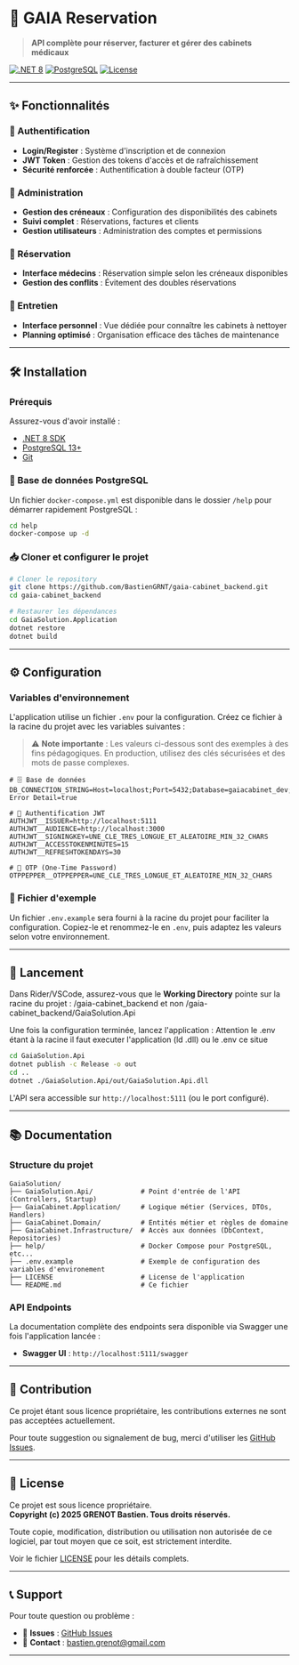 # 🏥 GAIA Reservation

> **API complète pour réserver, facturer et gérer des cabinets médicaux**

[![.NET 8](https://img.shields.io/badge/.NET-8-blue.svg)](https://dotnet.microsoft.com/download/dotnet/8.0)
[![PostgreSQL](https://img.shields.io/badge/PostgreSQL-13+-blue.svg)](https://www.postgresql.org/)
[![License](https://img.shields.io/badge/License-Proprietary-red.svg)](LICENSE)

---

## ✨ Fonctionnalités

### 🔐 Authentification
- **Login/Register** : Système d'inscription et de connexion
- **JWT Token** : Gestion des tokens d'accès et de rafraîchissement
- **Sécurité renforcée** : Authentification à double facteur (OTP)

### 👥 Administration
- **Gestion des créneaux** : Configuration des disponibilités des cabinets
- **Suivi complet** : Réservations, factures et clients
- **Gestion utilisateurs** : Administration des comptes et permissions

### 📅 Réservation
- **Interface médecins** : Réservation simple selon les créneaux disponibles
- **Gestion des conflits** : Évitement des doubles réservations

### 🧹 Entretien
- **Interface personnel** : Vue dédiée pour connaître les cabinets à nettoyer
- **Planning optimisé** : Organisation efficace des tâches de maintenance

---

## 🛠️ Installation

### Prérequis

Assurez-vous d'avoir installé :
- [.NET 8 SDK](https://dotnet.microsoft.com/download/dotnet/8.0)
- [PostgreSQL 13+](https://www.postgresql.org/download/)
- [Git](https://git-scm.com/)

### 🐳 Base de données PostgreSQL

Un fichier `docker-compose.yml` est disponible dans le dossier `/help` pour démarrer rapidement PostgreSQL :

```bash
cd help
docker-compose up -d
```

### 📥 Cloner et configurer le projet

```bash
# Cloner le repository
git clone https://github.com/BastienGRNT/gaia-cabinet_backend.git
cd gaia-cabinet_backend

# Restaurer les dépendances
cd GaiaSolution.Application
dotnet restore
dotnet build
```

---

## ⚙️ Configuration

### Variables d'environnement

L'application utilise un fichier `.env` pour la configuration. Créez ce fichier à la racine du projet avec les variables suivantes :

> ⚠️ **Note importante** : Les valeurs ci-dessous sont des exemples à des fins pédagogiques. En production, utilisez des clés sécurisées et des mots de passe complexes.

```env
# 🗄️ Base de données
DB_CONNECTION_STRING=Host=localhost;Port=5432;Database=gaiacabinet_dev;Username=dev_user;Password=dev_password;Include Error Detail=true

# 🔑 Authentification JWT
AUTHJWT__ISSUER=http://localhost:5111
AUTHJWT__AUDIENCE=http://localhost:3000
AUTHJWT__SIGNINGKEY=UNE_CLE_TRES_LONGUE_ET_ALEATOIRE_MIN_32_CHARS
AUTHJWT__ACCESSTOKENMINUTES=15
AUTHJWT__REFRESHTOKENDAYS=30

# 🔐 OTP (One-Time Password)
OTPPEPPER__OTPPEPPER=UNE_CLE_TRES_LONGUE_ET_ALEATOIRE_MIN_32_CHARS
```

### 📝 Fichier d'exemple

Un fichier `.env.example` sera fourni à la racine du projet pour faciliter la configuration. Copiez-le et renommez-le en `.env`, puis adaptez les valeurs selon votre environnement.

---

## 🚀 Lancement

Dans Rider/VSCode, assurez-vous que le **Working Directory** pointe sur la racine du projet : /gaia-cabinet_backend et non /gaia-cabinet_backend/GaiaSolution.Api

Une fois la configuration terminée, lancez l'application :
Attention le .env étant à la racine il faut executer l'application (ld .dll) ou le .env ce situe

```bash
cd GaiaSolution.Api
dotnet publish -c Release -o out
cd ..
dotnet ./GaiaSolution.Api/out/GaiaSolution.Api.dll
```

L'API sera accessible sur `http://localhost:5111` (ou le port configuré).

---

## 📚 Documentation

### Structure du projet
```
GaiaSolution/
├── GaiaSolution.Api/            # Point d'entrée de l'API (Controllers, Startup)
├── GaiaCabinet.Application/     # Logique métier (Services, DTOs, Handlers)
├── GaiaCabinet.Domain/          # Entités métier et règles de domaine
├── GaiaCabinet.Infrastructure/  # Accès aux données (DbContext, Repositories)
├── help/                        # Docker Compose pour PostgreSQL, etc...
├── .env.example                 # Exemple de configuration des variables d'environement
├── LICENSE                      # License de l'application
└── README.md                    # Ce fichier
```

### API Endpoints

La documentation complète des endpoints sera disponible via Swagger une fois l'application lancée :
- **Swagger UI** : `http://localhost:5111/swagger`

---

## 🤝 Contribution

Ce projet étant sous licence propriétaire, les contributions externes ne sont pas acceptées actuellement. 

Pour toute suggestion ou signalement de bug, merci d'utiliser les [GitHub Issues](https://github.com/BastienGRNT/gaia-cabinet_backend/issues).

---

## 📄 License

Ce projet est sous licence propriétaire.  
**Copyright (c) 2025 GRENOT Bastien. Tous droits réservés.**

Toute copie, modification, distribution ou utilisation non autorisée de ce logiciel, par tout moyen que ce soit, est strictement interdite.

Voir le fichier [LICENSE](LICENSE) pour les détails complets.

---

## 📞 Support

Pour toute question ou problème :
- 🐛 **Issues** : [GitHub Issues](https://github.com/BastienGRNT/gaia-cabinet_backend/issues)
- 📧 **Contact** : bastien.grenot@gmail.com

---
